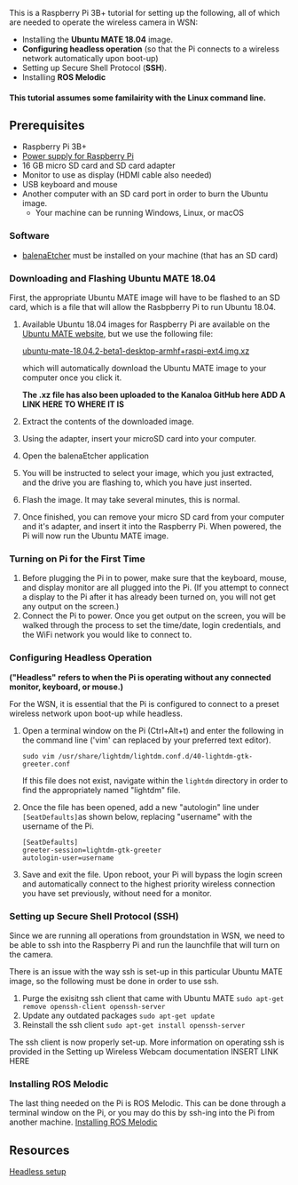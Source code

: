 This is a Raspberry Pi 3B+ tutorial for setting up the following, all of which are needed to operate the wireless camera in WSN: 

 - Installing the **Ubuntu MATE 18.04** image. 
 - **Configuring headless operation** (so that the Pi connects to a wireless network automatically upon boot-up)
 -  Setting up Secure Shell Protocol (**SSH**).
 - Installing **ROS Melodic**

#### This tutorial assumes some familairity with the Linux command line.

## Prerequisites

 - Raspberry Pi 3B+
 -  [Power supply for Raspberry Pi](https://www.amazon.com/CanaKit-Raspberry-Supply-Adapter-Listed/dp/B00MARDJZ4) 
 - 16 GB micro SD card and SD card adapter
 - Monitor to use as display (HDMI cable also needed)
 - USB keyboard and mouse
 - Another computer with an SD card port in order to burn the Ubuntu image. 
	 - Your machine can be running Windows, Linux, or macOS

### Software

 - [balenaEtcher](https://www.balena.io/etcher/) must be installed on your machine (that has an SD card)

### Downloading and Flashing Ubuntu MATE 18.04
First, the appropriate Ubuntu MATE image will have to be flashed to an SD card, which is a file that will allow the Rasbpberry Pi to run Ubuntu 18.04. 

1. Available Ubuntu 18.04 images for Raspberry Pi are available on the [Ubuntu MATE website](https://releases.ubuntu-mate.org/archived/bionic/armhf/), but we use the following file: 

	[ubuntu-mate-18.04.2-beta1-desktop-armhf+raspi-ext4.img.xz](https://releases.ubuntu-mate.org/archived/bionic/armhf/ubuntu-mate-18.04.2-beta1-desktop-armhf+raspi-ext4.img.xz "ubuntu-mate-18.04.2-beta1-desktop-armhf+raspi-ext4.img.xz") 

	which will automatically download the Ubuntu MATE image to 		your computer once you click it.

	 **The .xz file has also been uploaded to the Kanaloa GitHub here ADD A LINK HERE TO WHERE IT IS**

2. Extract the contents of the downloaded image.
3. Using the adapter, insert your microSD card into your computer.
4. Open the balenaEtcher application
5. You will be instructed to select your image, which you just extracted, and the drive you are flashing to, which you have just inserted.
6. Flash the image. It may take several minutes, this is normal. 
7. Once finished, you can remove your micro SD card from your computer and it's adapter, and insert it into the Raspberry Pi. When powered, the Pi will now run the Ubuntu MATE image. 

### Turning on Pi for the First Time

 1. Before plugging the Pi in to power, make sure that the keyboard, mouse, and display monitor are all plugged into the Pi. (If you attempt to connect a display to the Pi after it has already been turned on, you will not get any output on the screen.)
 2. Connect the Pi to power. Once you get output on the screen, you will be walked through the process to set the time/date, login credentials, and the WiFi network you would like to connect to.
 
 ### Configuring Headless Operation
 **("Headless" refers to when the Pi is operating without any connected monitor, keyboard, or mouse.)**
 
 For the WSN, it is essential that the Pi is configured to connect to a preset wireless network upon boot-up while headless. 
 
 1. Open a terminal window on the Pi (Ctrl+Alt+t) and enter the following in the command line ('vim' can replaced by your preferred text editor).
	 ```
	sudo vim /usr/share/lightdm/lightdm.conf.d/40-lightdm-gtk-greeter.conf
	```
	
	If this file does not exist, navigate within the 		`lightdm` directory in order to find the appropriately named "lightdm" file.
3. Once the file has been opened, add a new "autologin" line under `[SeatDefaults]`as shown below, replacing "username" with the username of the Pi.
	```
	[SeatDefaults]
	greeter-session=lightdm-gtk-greeter
	autologin-user=username  
	```
4. Save and exit the file. Upon reboot, your Pi will bypass the login screen and automatically connect to the highest priority wireless connection you have set previously, without need for a monitor.

 ### Setting up Secure Shell Protocol (SSH)
Since we are running all operations from groundstation in WSN, we need to be able to ssh into the Raspberry Pi and run the launchfile that will turn on the camera.

There is an issue with the way ssh is set-up in this particular Ubuntu MATE image, so the following must be done in order to use ssh.

 1. Purge the exisitng ssh client that came with Ubuntu MATE
 `sudo apt-get remove openssh-client openssh-server`
 2. Update any outdated packages
 `sudo apt-get update`
 3. Reinstall the ssh client
 `sudo apt-get install openssh-server`

The ssh client is now properly set-up. More information on operating ssh is provided in the Setting up Wireless Webcam documentation INSERT LINK HERE

 ### Installing ROS Melodic
 The last thing needed on the Pi is ROS Melodic. This can be done through a terminal window on the Pi, or you may do this by ssh-ing into the Pi from another machine.
[Installing ROS Melodic](http://wiki.ros.org/melodic/Installation/Ubuntu)

## Resources
[Headless setup](https://askubuntu.com/questions/1202230/auto-login-enable-on-turn-on-system)
